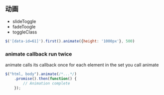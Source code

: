 ## 动画

- slideToggle
- fadeToogle
- toggleClass

```js
$('[data-id=61]').first().animate({height: '1000px'}, 500)
```

### animate callback run twice
animate calls its callback once for each element in the set you call animate

```js
$("html, body").animate(/*...*/)
    .promise().then(function() {
        // Animation complete
    });
```